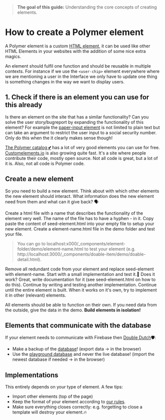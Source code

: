 > **The goal of this guide:** Understanding the core concepts of creating elements.

# How to create a Polymer element

A Polymer element is a custom [HTML element](http://www.w3schools.com/html/html_elements.asp), it can be used like other HTML Elements in your websites with the addition of some nice extra magics.

An element should fulfil one function and should be reusable in multiple contexts. For instance if we use the `<user-chip>` element everywhere where we are mentioning a user in the Interface we only have to update one thing is something changes in the way we want to display users.

## 1. Check if there is an element you can use for this already

Is there an element on the site that has a similar functionality? Can you solve the user story/bugreport by expanding the functionality of this element?
For example the [paper-input element](https://elements.polymer-project.org/elements/paper-input) is not limited to plain text but can take an argument to restrict the user input to a social security number. Only do this when the it clearly makes sense though!

[The Polymer catalog 💕](https://elements.polymer-project.org/) has a lot of very good elements you can use for free.
[Customelements.io](https://customelements.io) is also growing quite fast. It's a site where people contribute their code, mostly open source. Not all code is great, but a lot of it is. Also, not all code is Polymer code.

## Create a new element

So you need to build a new element. Think about with which other elements the new element should interact. What information does the new element need from them and what can it give back? 🗣

Create a html file with a name that describes the functionality of the element very well. The name of the file has to have a hyphen - in it. Copy paste the content of seed-element.html into your empty file to setup your new element.
Create a element-name.html file in the demo folder and test your file.

> You can go to localhost:x000/_components/element-folder/demo/element-name.html to test your element
(e.g. http://localhost:3000/_components/doable-item/demo/doable-detail.html).

Remove all redundant code from your element and replace seed-element with element-name. Start with a small implementation and test it.🔬
Does it work? Great, write documentation for it (see seed-element.html on how to do this).
Continue by writing and testing another implementation. Continue until the entire element is built. When it works on it's own, try to implement it in other (relevant) elements.

All elements should be able to function on their own. If you need data from the outside, give the data in the demo.
**Build elements in isolation!**

## Elements that communicate with the database

If your element needs to communicate with Firebase then [Double Dutch](http://nl.urbandictionary.com/define.php?term=double+dutch)🛡:
* Make a backup of the [database](https://interface.firebaseio.com)! (export data -> in the browser)
* Use the [playground database](https://interface-playground.firebaseio.com ) and never the live database! (import the newest database if needed -> in the browser)

## Implementations

This entirely depends on your type of element. A few tips:
* Import other elements (top of the page)
* Keep the format of your element according to [our rules](https://github.com/newatoms/interface/blob/ready/docs/style-guide.md).
* Make sure everything closes correctly: e.g. forgetting to close a template will destroy your element.🔥